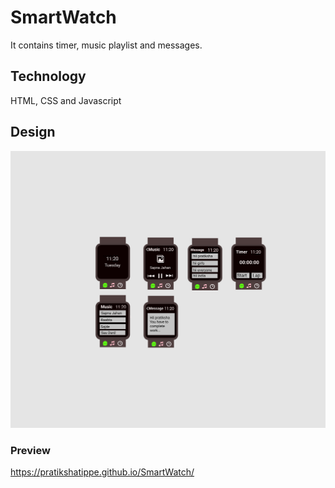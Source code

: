 # SmartWatch
It contains timer, music playlist and messages.
## Technology
HTML, CSS and Javascript
## Design
![screenshoot](smartwatch.png)
### Preview
 https://pratikshatippe.github.io/SmartWatch/
